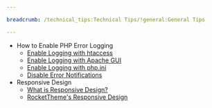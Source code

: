 ```yaml
---

breadcrumb: /technical_tips:Technical Tips/!general:General Tips

---
```


* How to Enable PHP Error Logging
    * [Enable Logging with htaccess](phplogging.md#enabling-php-error-logging-through-htaccess)
    * [Enable Logging with Apache GUI](phplogging.md#enabling-php-error-logging-through-apache-gui)
    * [Enable Logging with php.ini](phplogging.md#enabling-php-error-logging-through-php.ini)
    * [Disable Error Notifications](phplogging.md#how-to-prevent-php-error-notifications-to-visitors)
* Responsive Design
    * [What is Responsive Design?](responsive.md)
    * [RocketTheme's Responsive Design](responsive.md#how-rockettheme-uses-responsive-design)